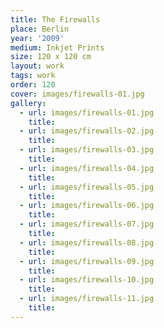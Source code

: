 ```yaml
---
title: The Firewalls
place: Berlin
year: '2009'
medium: Inkjet Prints
size: 120 x 120 cm
layout: work
tags: work
order: 120
cover: images/firewalls-01.jpg
gallery:
  - url: images/firewalls-01.jpg
    title: 
  - url: images/firewalls-02.jpg
    title: 
  - url: images/firewalls-03.jpg
    title: 
  - url: images/firewalls-04.jpg
    title: 
  - url: images/firewalls-05.jpg
    title: 
  - url: images/firewalls-06.jpg
    title: 
  - url: images/firewalls-07.jpg
    title: 
  - url: images/firewalls-08.jpg
    title: 
  - url: images/firewalls-09.jpg
    title: 
  - url: images/firewalls-10.jpg
    title: 
  - url: images/firewalls-11.jpg
    title: 
---
```

